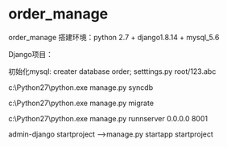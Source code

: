 # order_manage
order_manage
搭建环境：python 2.7 + django1.8.14 + mysql_5.6

Django项目：

初始化mysql:   creater database order;   setttings.py  root/123.abc

c:\Python27\python.exe manage.py syncdb

c:\Python27\python.exe manage.py migrate

c:\Python27\python.exe manage.py runnserver 0.0.0.0 8001

admin-django startproject    -->manage.py startapp  startproject

